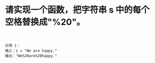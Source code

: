 <!--
 * @Author: OCEAN.GZY
 * @Date: 2023-02-10 16:10:11
 * @LastEditors: OCEAN.GZY
 * @LastEditTime: 2023-02-10 16:10:20
 * @FilePath: /leetcodeLN/c++_prj/05替换空格/替换空格.md
 * @Description: 注释信息
-->
# 请实现一个函数，把字符串 s 中的每个空格替换成"%20"。

 
```
示例 1：
输入：s = "We are happy."
输出："We%20are%20happy."
```

